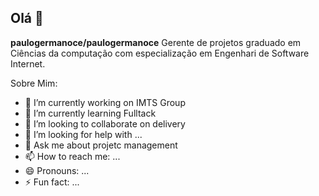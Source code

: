 ## Olá 👋


**paulogermanoce/paulogermanoce** Gerente de projetos graduado em Ciências da computação com especialização em Engenhari de Software Internet.

Sobre Mim:

- 🔭 I’m currently working on IMTS Group
- 🌱 I’m currently learning Fulltack
- 👯 I’m looking to collaborate on delivery
- 🤔 I’m looking for help with ...
- 💬 Ask me about projetc management
- 📫 How to reach me: ...
- 😄 Pronouns: ...
- ⚡ Fun fact: ...

